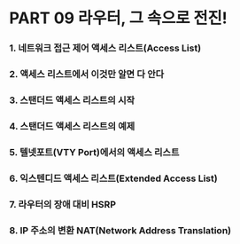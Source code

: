 # PART 09 라우터, 그 속으로 전진!

### 1. 네트워크 접근 제어 액세스 리스트(Access List)

### 2. 액세스 리스트에서 이것만 알면 다 안다

### 3. 스탠더드 액세스 리스트의 시작

### 4. 스탠더드 액세스 리스트의 예제

### 5. 텔넷포트(VTY Port)에서의 액세스 리스트

### 6. 익스텐디드 액세스 리스트(Extended Access List)

### 7. 라우터의 장애 대비 HSRP

### 8. IP 주소의 변환 NAT(Network Address Translation)
